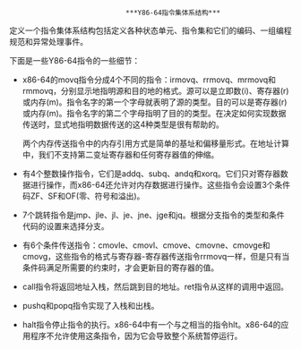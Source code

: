 								 ***Y86-64指令集体系结构***

定义一个指令集体系结构包括定义各种状态单元、指令集和它们的编码、一组编程规范和异常处理事件。





下面是一些Y86-64指令的一些细节：

- x86-64的movq指令分成4个不同的指令：irmovq、rrmovq、mrmovq和rmmovq，分别显示地指明源和目的地的格式。源可以是立即数(i)、寄存器(r)或内存(m)。指令名字的第一个字母就表明了源的类型。目的可以是寄存器(r)或内存(m)。指令名字的第二个字母指明了目的的类型。在决定如何实现数据传送时，显式地指明数据传送的这4种类型是很有帮助的。

  ​		两个内存传送指令中的内存引用方式是简单的基址和偏移量形式。在地址计算中，我们不支持第二变址寄存器和任何寄存器值的伸缩。

- 有4个整数操作指令，它们是addq、subq、andq和xorq。它们只对寄存器数据进行操作，而x86-64还允许对内存数据进行操作。这些指令会设置3个条件码ZF、SF和OF(零、符号和溢出)。

- 7个跳转指令是jmp、jle、jl、je、jne、jge和jq。根据分支指令的类型和条件代码的设置来选择分支。

- 有6个条件传送指令：cmovle、cmovl、cmove、cmovne、cmovge和cmovg，这些指令的格式与寄存器-寄存器传送指令rrmovq一样，但是只有当条件码满足所需要的约束时，才会更新目的寄存器的值。

- call指令将返回地址入栈，然后跳到目的地址。ret指令从这样的调用中返回。

- pushq和popq指令实现了入栈和出栈。

- halt指令停止指令的执行。x86-64中有一个与之相当的指令hlt。x86-64的应用程序不允许使用这条指令，因为它会导致整个系统暂停运行。

